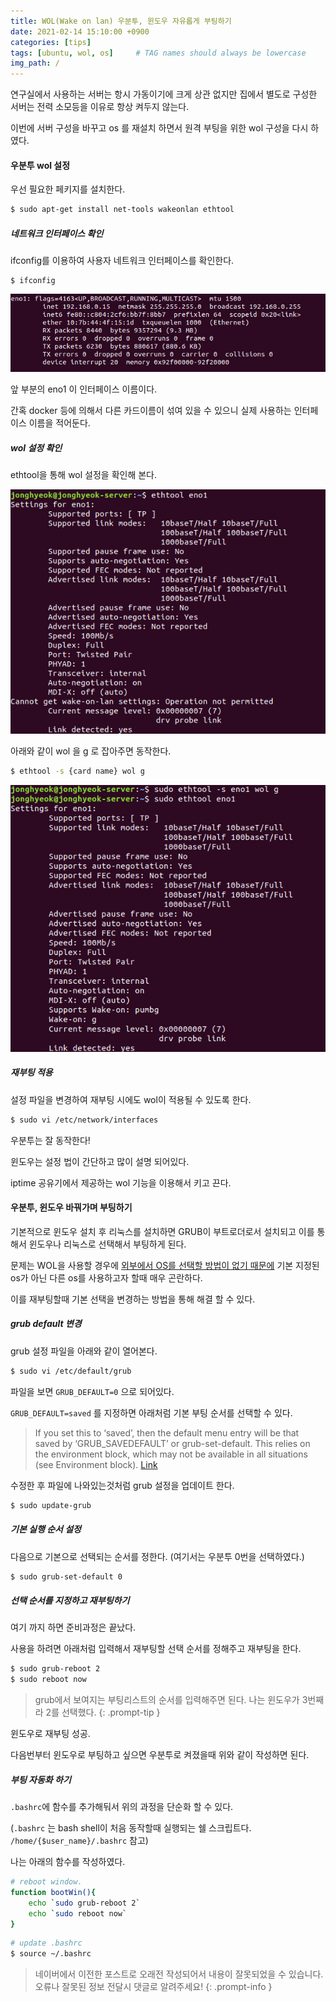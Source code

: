 ```yaml
---
title: WOL(Wake on lan) 우분투, 윈도우 자유롭게 부팅하기
date: 2021-02-14 15:10:00 +0900
categories: [tips]
tags: [ubuntu, wol, os]     # TAG names should always be lowercase
img_path: /
---
```


연구실에서 사용하는 서버는 항시 가동이기에 크게 상관 없지만 집에서 별도로 구성한 서버는 전력 소모등을 이유로 항상 켜두지 않는다.

이번에 서버 구성을 바꾸고 os 를 재설치 하면서 원격 부팅을 위한 wol 구성을 다시 하였다.



#### 우분투 wol 설정

우선 필요한 페키지를 설치한다.

~~~bash
$ sudo apt-get install net-tools wakeonlan ethtool
~~~



#####  네트워크 인터페이스 확인

 ifconfig를 이용하여 사용자 네트워크 인터페이스를 확인한다.

~~~
$ ifconfig
~~~

![img](assets/img/posts/Screenshot_from_2021-02-14_14-45-08.png)

앞 부분의 eno1 이 인터페이스 이름이다.

간혹 docker 등에 의해서 다른 카드이름이 섞여 있을 수 있으니 실제 사용하는 인터페이스 이름을 적어둔다.



##### wol 설정 확인

ethtool을 통해 wol 설정을 확인해 본다.

![img](assets/img/posts/Screenshot_from_2021-02-14_14-46-21.png)



아래와 같이 wol 을 g 로 잡아주면 동작한다.

~~~bash
$ ethtool -s {card name} wol g
~~~

![img](assets/img/posts/Screenshot_from_2021-02-14_14-47-22.png)



##### 재부팅 적용

설정 파일을 변경하여 재부팅 시에도 wol이 적용될 수 있도록 한다.

~~~bash
$ sudo vi /etc/network/interfaces
~~~



우분투는 잘 동작한다!

윈도우는 설정 법이 간단하고 많이 설명 되어있다. 

iptime 공유기에서 제공하는 wol 기능을 이용해서 키고 끈다. 



#### 우분투, 윈도우 바꿔가며 부팅하기

기본적으로 윈도우 설치 후 리눅스를 설치하면 GRUB이 부트로더로서 설치되고 이를 통해서 윈도우나 리눅스로 선택해서 부팅하게 된다.

문제는 WOL을 사용할 경우에 <u>외부에서 OS를 선택할 방법이 없기 때문에</u> 기본 지정된 os가 아닌 다른 os를 사용하고자 할때 매우 곤란하다.



이를 재부팅할때 기본 선택을 변경하는 방법을 통해 해결 할 수 있다.



##### grub default 변경

grub 설정 파일을 아래와 같이 열어본다.

~~~bash
$ sudo vi /etc/default/grub
~~~



파일을 보면 `GRUB_DEFAULT=0` 으로 되어있다.

 `GRUB_DEFAULT=saved` 를 지정하면 아래처럼 기본 부팅 순서를 선택할 수 있다.

> If you set this to ‘saved’, then the default menu entry will be that saved by ‘GRUB_SAVEDEFAULT’ or grub-set-default. This relies on the environment block, which may not be available in all situations (see Environment block). [Link](http://www.gnu.org/software/grub/manual/grub/grub.html#Simple-configuration)



수정한 후 파일에 나와있는것처럼 grub 설정을 업데이트 한다.

~~~bash
$ sudo update-grub
~~~



##### 기본 실행 순서 설정

다음으로 기본으로 선택되는 순서를 정한다. (여기서는 우분투 0번을 선택하였다.)

~~~bash
$ sudo grub-set-default 0
~~~



##### 선택 순서를 지정하고 재부팅하기

여기 까지 하면 준비과정은 끝났다.

사용을 하려면 아래처럼 입력해서 재부팅할 선택 순서를 정해주고 재부팅을 한다.

~~~bash
$ sudo grub-reboot 2
$ sudo reboot now
~~~

>grub에서 보여지는 부팅리스트의 순서를 입력해주면 된다. 나는 윈도우가 3번째라 2를 선택했다. 
{: .prompt-tip }



윈도우로 재부팅 성공. 

다음번부터 윈도우로 부팅하고 싶으면 우분투로 켜졌을때 위와 같이 작성하면 된다.



##### 부팅 자동화 하기

`.bashrc`에 함수를 추가해둬서 위의 과정을 단순화 할 수 있다. 

(`.bashrc` 는 bash shell이 처음 동작할때 실행되는 쉘 스크립트다.  `/home/{$user_name}/.bashrc` 참고)

나는 아래의 함수를 작성하였다.

~~~bash
# reboot window.
function bootWin(){
	echo `sudo grub-reboot 2`
	echo `sudo reboot now`
}
~~~

~~~bash
# update .bashrc
$ source ~/.bashrc
~~~





> 네이버에서 이전한 포스트로 오래전 작성되어서 내용이 잘못되었을 수 있습니다. 오류나 잘못된 정보 전달시 댓글로 알려주세요!
{: .prompt-info }